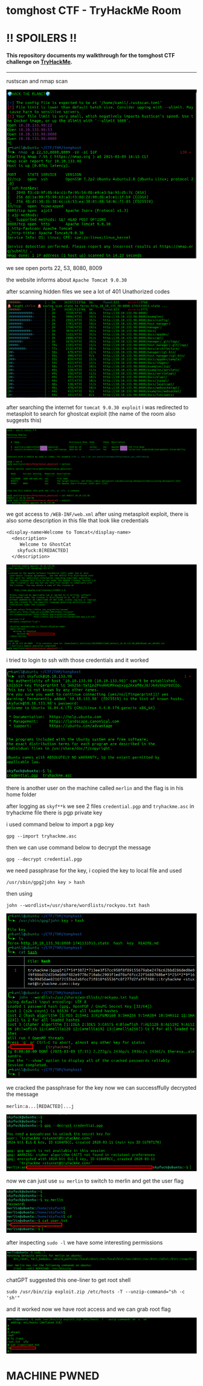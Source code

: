 # tomghost CTF - TryHackMe Room
# **!! SPOILERS !!**
#### This repository documents my walkthrough for the **tomghost** CTF challenge on [TryHackMe](https://tryhackme.com/room/tomghost). 
---

rustscan and nmap scan

![scan](imgs/scan.png "scan")

we see open ports 22, 53, 8080, 8009

the website informs about `Apache Tomcat 9.0.30` 

after scanning hidden files we see a lot of 401 Unathorized codes

![ferox](imgs/ferox.png "ferox")

after searching the internet for `tomcat 9.0.30 exploit` i was redirected to metasploit to search for ghostcat exploit (the name of the room also suggests this)
 
![msf](imgs/msf.png "msf")

we got access to `/WEB-INF/web.xml` after using metasploit exploit, there is also some description in this file that look like credentials

```
<display-name>Welcome to Tomcat</display-name>
  <description>
     Welcome to GhostCat
	skyfuck:8[REDACTED]
  </description>
```

![exploit](imgs/exploit.png "exploit")

i tried to login to ssh with those credentials and it worked

![sky](imgs/sky.png "sky")

there is another user on the machine called `merlin` and the flag is in his home folder

after logging as `skyf**k` we see 2 files `credential.pgp` and `tryhackme.asc` in tryhackme file there is pgp private key

i used command below to import a pgp key

```
gpg --import tryhackme.asc
```
then we can use command below to decrypt the message 

```
gpg --decrypt credential.pgp
```

we need passphrase for the key, i copied the key to local file and used

```
/usr/sbin/gpg2john key > hash
```

then using 

```
john --wordlist=/usr/share/wordlists/rockyou.txt hash
```

![john](imgs/john.png "john")

we cracked the passphrase for the key now we can successffully decrypted the message 

`merlin:a...[REDACTED]...j`

![decrypt](imgs/decrypt.png "decrypt")

now we can just use `su merlin` to switch to merlin and get the user flag

![user](imgs/user.png "user")

after inspecting `sudo -l` we have some interesting permissions

![sudol](imgs/sudol.png "sudol")

chatGPT suggested this one-liner to get root shell

```
sudo /usr/bin/zip exploit.zip /etc/hosts -T --unzip-command="sh -c 'sh'"
``` 

and it worked now we have root access and we can grab root flag

![root](imgs/root.png "root")

# MACHINE PWNED
